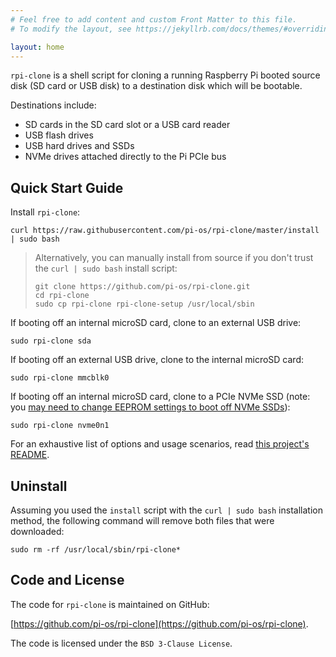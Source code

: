 ```yaml
---
# Feel free to add content and custom Front Matter to this file.
# To modify the layout, see https://jekyllrb.com/docs/themes/#overriding-theme-defaults

layout: home
---
```

`rpi-clone` is a shell script for cloning a running Raspberry Pi booted source
disk (SD card or USB disk) to a destination disk which will be bootable.

Destinations include:

  - SD cards in the SD card slot or a USB card reader
  - USB flash drives
  - USB hard drives and SSDs
  - NVMe drives attached directly to the Pi PCIe bus

## Quick Start Guide

Install `rpi-clone`:

```
curl https://raw.githubusercontent.com/pi-os/rpi-clone/master/install | sudo bash
```

> Alternatively, you can manually install from source if you don't trust the `curl | sudo bash` install script:
> 
> ```
> git clone https://github.com/pi-os/rpi-clone.git
> cd rpi-clone
> sudo cp rpi-clone rpi-clone-setup /usr/local/sbin
> ```

If booting off an internal microSD card, clone to an external USB drive:

```
sudo rpi-clone sda
```

If booting off an external USB drive, clone to the internal microSD card:

```
sudo rpi-clone mmcblk0
```

If booting off an internal microSD card, clone to a PCIe NVMe SSD (note: you [may need to change EEPROM settings to boot off NVMe SSDs](https://www.jeffgeerling.com/blog/2023/nvme-ssd-boot-raspberry-pi-5)):

```
sudo rpi-clone nvme0n1
```

For an exhaustive list of options and usage scenarios, read [this project's README](https://github.com/pi-os/rpi-clone).

## Uninstall

Assuming you used the `install` script with the `curl | sudo bash` installation method, the following command will remove both files that were downloaded:

```
sudo rm -rf /usr/local/sbin/rpi-clone*
```

## Code and License

The code for `rpi-clone` is maintained on GitHub:

[https://github.com/pi-os/rpi-clone](https://github.com/pi-os/rpi-clone).

The code is licensed under the `BSD 3-Clause License`.
